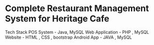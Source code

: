 # Complete Restaurant Management System for Heritage Cafe 
Tech Stack
POS System - Java, MySQL 
Web Application - PHP , MySQL
Website - HTML , CSS , bootstrap
Android App - JAVA , MySQL
